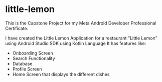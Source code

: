 # little-lemon
This is the Capstone Project for my Meta Android Developer Professional Certificate.

I have created the Little Lemon Application for a restaurant "Little Lemon" using Android Studio SDK using Kotlin Language
It has features like:
 - Onboarding Screen
 - Search Functionality
 - Database
 - Profile Screen
 - Home Screen that displays the different dishes 
